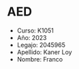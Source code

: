 # AED

* Curso:    K1051
* Año:      2023
* Legajo:   2045965
* Apellido: Kaner Loy
* Nombre:   Franco
